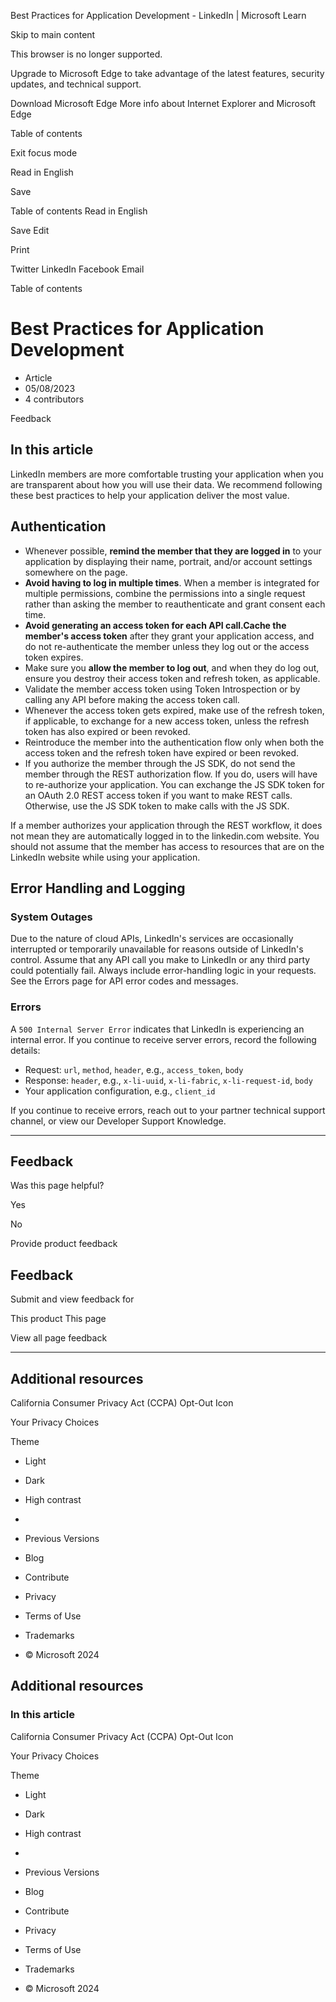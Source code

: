 
Best Practices for Application Development - LinkedIn | Microsoft Learn

Skip to main content

This browser is no longer supported.

Upgrade to Microsoft Edge to take advantage of the latest features, security updates, and technical support.

Download Microsoft Edge
More info about Internet Explorer and Microsoft Edge

Table of contents 

Exit focus mode

Read in English

Save

Table of contents
Read in English

Save
Edit

Print

Twitter
LinkedIn
Facebook
Email

Table of contents

Best Practices for Application Development
==========================================

* Article
* 05/08/2023
* 4 contributors

Feedback

In this article
---------------

LinkedIn members are more comfortable trusting your application when you are transparent about how you will use their data. We recommend following these best practices to help your application deliver the most value.

Authentication
--------------

* Whenever possible, **remind the member that they are logged in** to your application by displaying their name, portrait, and/or account settings somewhere on the page.
* **Avoid having to log in multiple times**. When a member is integrated for multiple permissions, combine the permissions into a single request rather than asking the member to reauthenticate and grant consent each time.
* **Avoid generating an access token for each API call.Cache the member's access token** after they grant your application access, and do not re-authenticate the member unless they log out or the access token expires.
* Make sure you **allow the member to log out**, and when they do log out, ensure you destroy their access token and refresh token, as applicable.
* Validate the member access token using Token Introspection or by calling any API before making the access token call.
* Whenever the access token gets expired, make use of the refresh token, if applicable, to exchange for a new access token, unless the refresh token has also expired or been revoked.
* Reintroduce the member into the authentication flow only when both the access token and the refresh token have expired or been revoked.
* If you authorize the member through the JS SDK, do not send the member through the REST authorization flow. If you do, users will have to re-authorize your application. You can exchange the JS SDK token for an OAuth 2.0 REST access token if you want to make REST calls. Otherwise, use the JS SDK token to make calls with the JS SDK.

If a member authorizes your application through the REST workflow, it does not mean they are automatically logged in to the linkedin.com website. You should not assume that the member has access to resources that are on the LinkedIn website while using your application.

Error Handling and Logging
--------------------------

### System Outages

Due to the nature of cloud APIs, LinkedIn's services are occasionally interrupted or temporarily unavailable for reasons outside of LinkedIn's control. Assume that any API call you make to LinkedIn or any third party could potentially fail. Always include error-handling logic in your requests. See the Errors page for API error codes and messages.

### Errors

A `500 Internal Server Error` indicates that LinkedIn is experiencing an internal error. If you continue to receive server errors, record the following details:

* Request: `url`, `method`, `header`, e.g., `access_token`, `body`
* Response: `header`, e.g., `x-li-uuid`, `x-li-fabric`, `x-li-request-id`, `body`
* Your application configuration, e.g., `client_id`

If you continue to receive errors, reach out to your partner technical support channel, or view our Developer Support Knowledge.

---

Feedback
--------

Was this page helpful?

Yes

No

Provide product feedback

Feedback
--------

Submit and view feedback for

This product
This page

View all page feedback

---

Additional resources
--------------------

California Consumer Privacy Act (CCPA) Opt-Out Icon

Your Privacy Choices

Theme

* Light
* Dark
* High contrast

* 
* Previous Versions
* Blog
* Contribute
* Privacy
* Terms of Use
* Trademarks
* © Microsoft 2024

Additional resources
--------------------

### In this article

California Consumer Privacy Act (CCPA) Opt-Out Icon

Your Privacy Choices

Theme

* Light
* Dark
* High contrast

* 
* Previous Versions
* Blog
* Contribute
* Privacy
* Terms of Use
* Trademarks
* © Microsoft 2024